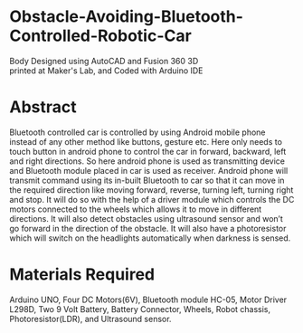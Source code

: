 # Obstacle-Avoiding-Bluetooth-Controlled-Robotic-Car
Body Designed using AutoCAD and Fusion 360 3D<br/>
printed at Maker's Lab, and Coded with Arduino IDE<br/>
# Abstract
Bluetooth controlled car is controlled by using Android mobile phone instead of any other method like buttons, gesture etc. Here only needs to touch button in android phone to control the car in forward, backward, left and right directions. So here android phone is used as transmitting device and Bluetooth module placed in car is used as receiver. Android phone will transmit command using its in-built Bluetooth to car so that it can move in the required direction like moving forward, reverse, turning left, turning right and stop. It will do so with the help of a driver module which controls the DC motors connected to the wheels which allows it to move in different directions. It will also detect obstacles using ultrasound sensor and won’t go forward in the direction of the obstacle. It will also have a photoresistor which will switch on the headlights automatically when darkness is sensed.

# Materials Required
 Arduino UNO,
 Four DC Motors(6V),
 Bluetooth module HC-05,
 Motor Driver L298D,
 Two 9 Volt Battery,
 Battery Connector,
 Wheels,
 Robot chassis,
 Photoresistor(LDR), and
 Ultrasound sensor.
